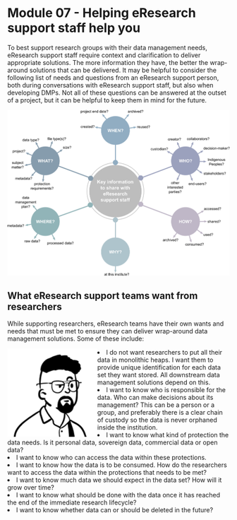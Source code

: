 # Module 07 - Helping eResearch support staff help you

To best support research groups with their data management needs, eResearch support staff require context and clarification to deliver appropriate solutions. The more information they have, the better the wrap-around solutions that can be delivered. It may be helpful to consider the following list of needs and questions from an eResearch support person, both during conversations with eResearch support staff, but also when developing DMPs. Not all of these questions can be answered at the outset of a project, but it can be helpful to keep them in mind for the future.

![The who, what, when, where, why, and how of data management](../figures/5Ws-eResearch-support-draft-v1.png)

## What eResearch support teams want from researchers

While supporting researchers, eResearch teams have their own wants and needs that must be met to ensure they can deliver wrap-around data management solutions. Some of these include:

<p>
<img src="https://github.com/GenomicsAotearoa/data-management-resources/blob/main/docs/figures/Darryl-profile.png?raw=true" style="float:left;width=150px;" alt="Profile image of eResearch manager Darryl">
  <li>I do not want researchers to put all their data in monolithic heaps. I want them to provide unique identification for each data set they want stored. All downstream data management solutions depend on this.</li>
  <li>I want to know who is responsible for the data. Who can make decisions about its management?  This can be a person or a group, and preferably there is a clear chain of custody so the data is never orphaned inside the institution.</li>
  <li>I want to know what kind of protection the data needs. Is it personal data, sovereign data, commercial data or open data?</li>
  <li>I want to know who can access the data within these protections.</li>
  <li>I want to know how the data is to be consumed. How do the researchers want to access the data within the protections that needs to be met?</li>
  <li>I want to know much data we should expect in the data set? How will it grow over time?</li>
  <li>I want to know what should be done with the data once it has reached the end of the immediate research lifecycle?</li>
  <li>I want to know whether data can or should be deleted in the future?</li>
  
</p>
